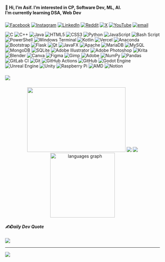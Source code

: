 
<h4 align="left">👋 Hi, I’m Asif. I’m interested in CP, Software Dev, ML, AI. <br>I’m currently learning DSA, Web Dev</h4>



###
[![Facebook](https://img.shields.io/badge/Facebook-%231877F2.svg?logo=Facebook&logoColor=white)](https://facebook.com/therockhead) [![Instagram](https://img.shields.io/badge/Instagram-%23E4405F.svg?logo=Instagram&logoColor=white)](https://instagram.com/therockhead_) [![LinkedIn](https://img.shields.io/badge/LinkedIn-%230077B5.svg?logo=linkedin&logoColor=white)](https://linkedin.com/in/asif-zaman001) [![Reddit](https://img.shields.io/badge/Reddit-%23FF4500.svg?logo=Reddit&logoColor=white)](https://reddit.com/user/zisanGhumaitese) [![X](https://img.shields.io/badge/X-black.svg?logo=X&logoColor=white)](https://x.com/@stuffszisan00) [![YouTube](https://img.shields.io/badge/YouTube-%23FF0000.svg?logo=YouTube&logoColor=white)](https://youtube.com/@UCamcq-wKO2FDIXDpB13BkIw) [![email](https://img.shields.io/badge/Email-D14836?logo=gmail&logoColor=white)](mailto:asifzamanzisan@gmail.com) 




![C](https://img.shields.io/badge/c-%2300599C.svg?style=flat&logo=c&logoColor=white) ![C++](https://img.shields.io/badge/c++-%2300599C.svg?style=flat&logo=c%2B%2B&logoColor=white) ![Java](https://img.shields.io/badge/java-%23ED8B00.svg?style=flat&logo=openjdk&logoColor=white) ![HTML5](https://img.shields.io/badge/html5-%23E34F26.svg?style=flat&logo=html5&logoColor=white) ![CSS3](https://img.shields.io/badge/css3-%231572B6.svg?style=flat&logo=css3&logoColor=white) ![Python](https://img.shields.io/badge/python-3670A0?style=flat&logo=python&logoColor=ffdd54) ![JavaScript](https://img.shields.io/badge/javascript-%23323330.svg?style=flat&logo=javascript&logoColor=%23F7DF1E) ![Bash Script](https://img.shields.io/badge/bash_script-%23121011.svg?style=flat&logo=gnu-bash&logoColor=white) ![PowerShell](https://img.shields.io/badge/PowerShell-%235391FE.svg?style=flat&logo=powershell&logoColor=white) ![Windows Terminal](https://img.shields.io/badge/Windows%20Terminal-%234D4D4D.svg?style=flat&logo=windows-terminal&logoColor=white) ![Kotlin](https://img.shields.io/badge/kotlin-%237F52FF.svg?style=flat&logo=kotlin&logoColor=white) ![Vercel](https://img.shields.io/badge/vercel-%23000000.svg?style=flat&logo=vercel&logoColor=white) ![Anaconda](https://img.shields.io/badge/Anaconda-%2344A833.svg?style=flat&logo=anaconda&logoColor=white) ![Bootstrap](https://img.shields.io/badge/bootstrap-%238511FA.svg?style=flat&logo=bootstrap&logoColor=white) ![Flask](https://img.shields.io/badge/flask-%23000.svg?style=flat&logo=flask&logoColor=white) ![Qt](https://img.shields.io/badge/Qt-%23217346.svg?style=flat&logo=Qt&logoColor=white) ![JavaFX](https://img.shields.io/badge/javafx-%23FF0000.svg?style=flat&logo=javafx&logoColor=white) ![Apache](https://img.shields.io/badge/apache-%23D42029.svg?style=flat&logo=apache&logoColor=white) ![MariaDB](https://img.shields.io/badge/MariaDB-003545?style=flat&logo=mariadb&logoColor=white) ![MySQL](https://img.shields.io/badge/mysql-4479A1.svg?style=flat&logo=mysql&logoColor=white) ![MongoDB](https://img.shields.io/badge/MongoDB-%234ea94b.svg?style=flat&logo=mongodb&logoColor=white) ![SQLite](https://img.shields.io/badge/sqlite-%2307405e.svg?style=flat&logo=sqlite&logoColor=white) ![Adobe Illustrator](https://img.shields.io/badge/adobe%20illustrator-%23FF9A00.svg?style=flat&logo=adobe%20illustrator&logoColor=white) ![Adobe Photoshop](https://img.shields.io/badge/adobe%20photoshop-%2331A8FF.svg?style=flat&logo=adobe%20photoshop&logoColor=white) ![Krita](https://img.shields.io/badge/Krita-203759?style=flat&logo=krita&logoColor=EEF37B) ![Blender](https://img.shields.io/badge/blender-%23F5792A.svg?style=flat&logo=blender&logoColor=white) ![Canva](https://img.shields.io/badge/Canva-%2300C4CC.svg?style=flat&logo=Canva&logoColor=white) ![Figma](https://img.shields.io/badge/figma-%23F24E1E.svg?style=flat&logo=figma&logoColor=white) ![Gimp](https://img.shields.io/badge/Gimp-657D8B?style=flat&logo=gimp&logoColor=FFFFFF) ![Adobe](https://img.shields.io/badge/adobe-%23FF0000.svg?style=flat&logo=adobe&logoColor=white) ![NumPy](https://img.shields.io/badge/numpy-%23013243.svg?style=flat&logo=numpy&logoColor=white) ![Pandas](https://img.shields.io/badge/pandas-%23150458.svg?style=flat&logo=pandas&logoColor=white) ![GitLab CI](https://img.shields.io/badge/gitlab%20CI-%23181717.svg?style=flat&logo=gitlab&logoColor=white) ![Git](https://img.shields.io/badge/git-%23F05033.svg?style=flat&logo=git&logoColor=white) ![GitHub Actions](https://img.shields.io/badge/github%20actions-%232671E5.svg?style=flat&logo=githubactions&logoColor=white) ![GitHub](https://img.shields.io/badge/github-%23121011.svg?style=flat&logo=github&logoColor=white) ![Godot Engine](https://img.shields.io/badge/GODOT-%23FFFFFF.svg?style=flat&logo=godot-engine) ![Unreal Engine](https://img.shields.io/badge/unrealengine-%23313131.svg?style=flat&logo=unrealengine&logoColor=white) ![Unity](https://img.shields.io/badge/unity-%23000000.svg?style=flat&logo=unity&logoColor=white) ![Raspberry Pi](https://img.shields.io/badge/-Raspberry_Pi-C51A4A?style=flat&logo=Raspberry-Pi) ![AMD](https://img.shields.io/badge/AMD-%23000000.svg?style=flat&logo=amd&logoColor=white) ![Notion](https://img.shields.io/badge/Notion-%23000000.svg?style=flat&logo=notion&logoColor=white)

###

<div align="left">
  <img src="https://visitor-badge.laobi.icu/badge?page_id=therockhead.therockhead&left_color=royalblue&right_color=grey"  />
</div>

###
<div align="center">
  <img height="210" width="320" src="https://media.giphy.com/media/gVlgj80ZLp9yo/giphy.gif?cid=ecf05e47umi0z1iyffkd3db1zwhk1r9h783qbjrhkw8i561m&ep=v1_gifs_related&rid=giphy.gif&ct=g"  />
  <img src = "https://github-readme-stats.vercel.app/api?username=therockhead&theme=react&hide_border=false&include_all_commits=true&count_private=true" />
  <img src="https://nirzak-streak-stats.vercel.app/?user=therockhead&theme=react&hide_border=false"/>
  <img  src="https://github-readme-stats.vercel.app/api/top-langs?username=therockhead&locale=en&hide_title=true&layout=compact&card_width=320&langs_count=10&theme=react&hide_border=false" height="210" alt="languages graph" />
  
</div>
<!--themes can be: ocean_dark, monokai, github_dark, react, default etc-->



##### ✍Daily Dev Quote
![](https://quotes-github-readme.vercel.app/api?type=horizontal&theme=light)

---
[![](https://visitcount.itsvg.in/api?id=therockhead&icon=0&color=1)](https://visitcount.itsvg.in)

<!-- Proudly created with GPRM ( https://gprm.itsvg.in ) -->
<!---
therockhead/therockhead is a ✨ special ✨ repository because its `README.md` (this file) appears on your GitHub profile.
You can click the Preview link to take a look at your changes.
--->
